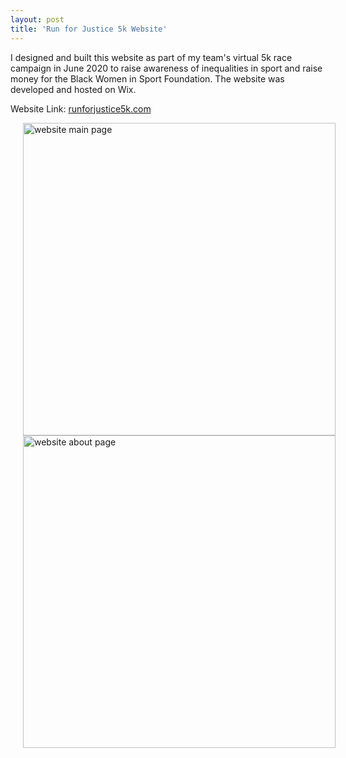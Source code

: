 ```yaml
---
layout: post
title: 'Run for Justice 5k Website'
---
```


I designed and built this website as part of my team's virtual 5k race campaign in June 2020 to raise awareness of inequalities in sport and raise money for the Black Women in Sport Foundation. The website was developed and hosted on Wix.

Website Link: [runforjustice5k.com](runforjustice5k.com)
<div>
    <img src="{{ site.baseurl }}/assets/img/projects/runforjustice/main.png" alt="website main page" style="padding-left: 20px; width: 500px; height: auto">
    <img src="{{ site.baseurl }}/assets/img/projects/runforjustice/about.png" alt="website about page" style="padding-left: 20px; width: 500px; height: auto"> 
</div>